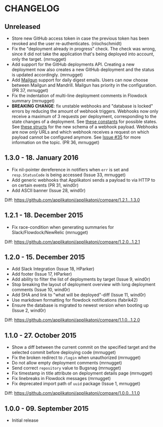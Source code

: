 # CHANGELOG

## Unreleased

* Store new GitHub access token in case the previous token has been revoked and
  the user re-authenticates. (nlochschmidt)
* Fix the "deployment already in progress" check. The check was wrong, since it
  did not take the application that's being deployed into account, only the
  target. (mrnugget)
* Add support for the GitHub deployments API. Creating a new deployment now
  also creates a new GitHub deployment and the status is updated accordingly.
  (mrnugget)
* Add [Mailgun](https://mailgun.com) support for daily digest emails. Users can
  now choose between Mailgun and Mandrill. Mailgun has priority in the
  configuration. (PR 37, mrnugget)
* Fix the indentation of multi-line deployment comments in Flowdock summary (mrnugget)
* **BREAKING CHANGE**: fix unstable webhooks and "database is locked" errors by
  reducing the amount of webhook triggers. Webhooks now only receive a maximum
  of 3 requests per deployment, corresponding to the state changes of a
  deployment. See [these constants](https://github.com/applikatoni/applikatoni/blob/15d2e6b9f7c4f581ca6619e8e3015a53b541ed9a/models/deployment.go#L8-L11)
  for possible states. See [these structs](https://github.com/applikatoni/applikatoni/blob/9eeb547d140f8dcc0358b1e6f98fd36bdfe23fd6/server/webhook_notifier.go#L14-L50)
  for the new schema of a webhook payload. Webhooks are now _only_ URLs and which
  webhook receives a request on which payload cannot be configured anymore. See
  [Issue #35](https://github.com/applikatoni/applikatoni/issues/35) for more
  information on the topic. (PR 36, mrnugget)

## 1.3.0 - 18. January 2016

* Fix nil-pointer dereference in notifiers when `err` is set and
  `resp.StatusCode` is being accessed (Issue 33, mrnugget)
* Add generic webhooks that Applikatoni sends a payload to via HTTP to
  on certain events (PR 31, wind0r)
* Add ASCII banner (Issue 28, wind0r)

Diff: https://github.com/applikatoni/applikatoni/compare/1.2.1...1.3.0

## 1.2.1 - 18. December 2015

* Fix race-condition when generating summaries for Slack/Flowdock/NewRelic (mrnugget)

Diff: https://github.com/applikatoni/applikatoni/compare/1.2.0...1.2.1

## 1.2.0 - 15. December 2015

* Add Slack Integration (Issue 18, HParker)
* Add footer (Issue 17, HParker)
* Add ability to filter the list of deployments by target (Issue 9, wind0r)
* Stop breaking the layout of deployment overview with long deployment comments (Issue 10, wind0r)
* Add SHA and link to "what will be deployed"-diff (Issue 11, wind0r)
* Use markdown formatting for flowdock notifications (fabrik42)
* Ensure the database is migrated to newest version when booting up (Issue 2, wind0r)

Diff: https://github.com/applikatoni/applikatoni/compare/1.1.0...1.2.0

## 1.1.0 - 27. October 2015

* Show a diff between the current commit on the specified target and the
  selected commit before deploying code (mrnugget)
* Fix the broken redirect to `/login` when unauthorized (mrnugget)
* Do not allow empty deployment comments (mrnugget)
* Send correct `repository` value to Bugsnag (mrnugget)
* Fix timestamp in title attribute on deployment details page (mrnugget)
* Fix linebreaks in Flowdock messages (mrnugget)
* Fix deprecated import path of `uuid` package (Issue 1, mrnugget)

Diff: https://github.com/applikatoni/applikatoni/compare/1.0.0...1.1.0

## 1.0.0 - 09. September 2015

* Initial release
